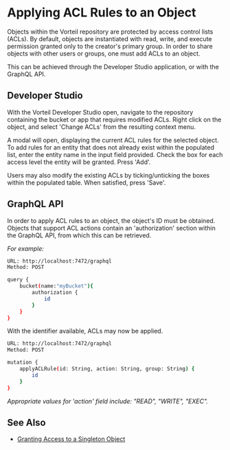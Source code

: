 # Applying ACL Rules to an Object
Objects within the Vorteil repository are protected by access control lists (ACLs). By default, objects are instantiated with read, write, and execute permission granted only to the creator's primary group. In order to share objects with other users or groups, one must add ACLs to an object.

This can be achieved through the Developer Studio application, or with the GraphQL API.

## Developer Studio
With the Vorteil Developer Studio open, navigate to the repository containing the bucket or app that requires modified ACLs. Right click on the object, and select 'Change ACLs' from the resulting context menu. 

A modal will open, displaying the current ACL rules for the selected object. To add rules for an entity that does not already exist within the populated list, enter the entity name in the input field provided. Check the box for each access level the entity will be granted. Press 'Add'.

Users may also modify the existing ACLs by ticking/unticking the boxes within the populated table. When satisfied, press 'Save'.

## GraphQL API
In order to apply ACL rules to an object, the object's ID must be obtained. Objects that support ACL actions contain an 'authorization' section within the GraphQL API, from which this can be retrieved.

*For example:*
```bash
URL: http://localhost:7472/graphql
Method: POST

query {
    bucket(name:"myBucket"){
        authorization {
            id
        }
    }
}
```

With the identifier available, ACLs may now be applied.

```bash
URL: http://localhost:7472/graphql
Method: POST

mutation {
    applyACLRule(id: String, action: String, group: String) {
        id
    }
}
```
*Appropriate values for 'action' field include: "READ", "WRITE", "EXEC".*

## See Also
- [Granting Access to a Singleton Object](../granting_access_to_singleton)
